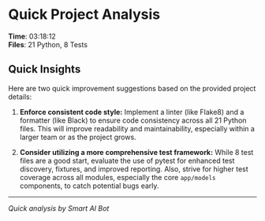 # Quick Project Analysis

**Time**: 03:18:12  
**Files**: 21 Python, 8 Tests

## Quick Insights

Here are two quick improvement suggestions based on the provided project details:

1.  **Enforce consistent code style:** Implement a linter (like Flake8) and a formatter (like Black) to ensure code consistency across all 21 Python files. This will improve readability and maintainability, especially within a larger team or as the project grows.

2.  **Consider utilizing a more comprehensive test framework:** While 8 test files are a good start, evaluate the use of pytest for enhanced test discovery, fixtures, and improved reporting. Also, strive for higher test coverage across all modules, especially the core `app/models` components, to catch potential bugs early.


---
*Quick analysis by Smart AI Bot*
